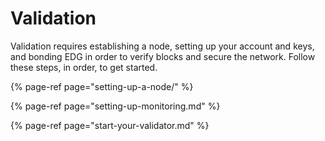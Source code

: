 # Validation

Validation requires establishing a node, setting up your account and keys, and bonding EDG in order to verify blocks and secure the network. Follow these steps, in order, to get started.

{% page-ref page="setting-up-a-node/" %}

{% page-ref page="setting-up-monitoring.md" %}

{% page-ref page="start-your-validator.md" %}



